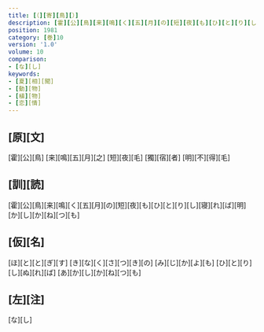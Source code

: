 ```yaml
---
title: [（][寄][鳥][）]
description: [霍][公][鳥][来][鳴][く][五][月][の][短][夜][も][ひ][と][り][し][寝][れ][ば][明][か][し][か][ね][つ][も]
position: 1981
category: [巻]10
version: '1.0'
volume: 10
comparison:
- [な][し]
keywords:
- [夏][相][聞]
- [動][物]
- [植][物]
- [恋][情]
---
```


## [原][文]

[霍][公][鳥] [来][鳴][五][月][之] [短][夜][毛] [獨][宿][者] [明][不][得][毛]

## [訓][読]

[霍][公][鳥][来][鳴][く][五][月][の][短][夜][も][ひ][と][り][し][寝][れ][ば][明][か][し][か][ね][つ][も]

## [仮][名]

[ほ][と][と][ぎ][す] [き][な][く][さ][つ][き][の] [み][じ][か][よ][も] [ひ][と][り][し][ぬ][れ][ば] [あ][か][し][か][ね][つ][も]

## [左][注]

[な][し]
